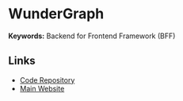 # WunderGraph

**Keywords:** Backend for Frontend Framework (BFF)

## Links

- [Code Repository](https://github.com/wundergraph/wundergraph)
- [Main Website](https://wundergraph.com)
